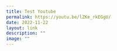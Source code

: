 ```yaml
---
title: Test Youtube
permalink: https://youtu.be/lZKe_rkEGgU/
date: 2022-11-22
layout: link
description: ""
image: ""
---
```



